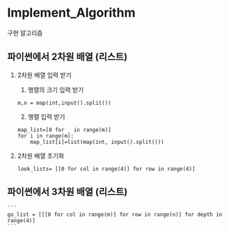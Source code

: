 # Implement_Algorithm

구현 알고리즘 

## 파이썬에서 2차원 배열 (리스트)

1. 2차원 배열 입력 받기

    1) 행렬의 크기 입력 받기 
    ```
    m,n = map(int,input().split())
    ```
    2) 행렬 입력 받기 
    ```
    map_list=[0 for _ in range(m)]
    for i in range(m):
        map_list[i]=list(map(int, input().split()))
    ```
2. 2차원 배열 초기화 
    ```
    look_lists= [[0 for col in range(4)] for row in range(4)]
    ```
## 파이썬에서 3차원 배열 (리스트)
    ```
    go_list = [[[0 for col in range(m)] for row in range(n)] for depth in range(4)]
    ```
